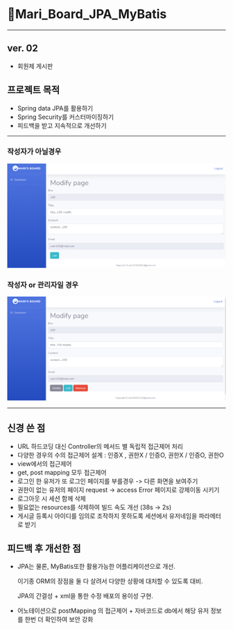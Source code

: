 # :small_blue_diamond:Mari_Board_JPA_MyBatis
***
## ver. 02
- 회원제 게시판
## 프로젝트 목적
- Spring data JPA를 활용하기
- Spring Security를 커스터마이징하기
- 피드백을 받고 지속적으로 개선하기
***
### 작성자가 아닐경우
![작성자가 아닐경우](https://github.com/MARI2020201101/Mari_Board_JPA_MyBatis/blob/master/user!%3Dwriter.png)

### 작성자 or 관리자일 경우
![작성자 or 관리자일 경우](https://github.com/MARI2020201101/Mari_Board_JPA_MyBatis/blob/master/user%3D%3Dwriter.png)
***
## 신경 쓴 점
- URL 하드코딩 대신 Controller의 메서드 별 독립적 접근제어 처리
- 다양한 경우의 수의 접근제어 설계 : 인증X , 권한X / 인증O, 권한X / 인증O, 권한O
- view에서의 접근제어
- get, post mapping 모두 접근제어
- 로그인 한 유저가 또 로그인 페이지를 부를경우 -> 다른 화면을 보여주기
- 권한이 없는 유저의 페이지 request -> access Error 페이지로 강제이동 시키기
- 로그아웃 시 세션 함께 삭제
- 필요없는 resources를 삭제하여 빌드 속도 개선 (38s -> 2s)
- 게시글 등록시 아이디를 임의로 조작하지 못하도록 세션에서 유저네임을 파라메터로 받기
## 피드백 후 개선한 점
- JPA는 물론, MyBatis또한 활용가능한 어플리케이션으로 개선.

  이기종 ORM의 장점을 둘 다 살려서 다양한 상황에 대처할 수 있도록 대비.

  JPA의 간결성 + xml을 통한 수정 배포의 용이성 구현.
- 어노테이션으로 postMapping 의 접근제어 + 자바코드로 db에서 해당 유저 정보를 한번 더 확인하여 보안 강화

